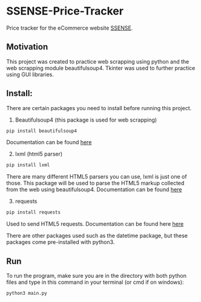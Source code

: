 # SSENSE-Price-Tracker
Price tracker for the eCommerce website [SSENSE](https://www.ssense.com/en-kr).

## Motivation
This project was created to practice web scrapping using python and the web scrapping module beautifulsoup4. Tkinter was used to further practice using GUI libraries.

## Install:
There are certain packages you need to install before running this project.

1. Beautifulsoup4 (this package is used for web scrapping)
```python
pip install beautifulsoup4 
```
Documentation can be found [here](https://www.crummy.com/software/BeautifulSoup/bs4/doc/)

2. lxml (html5 parser)
```python
pip install lxml
```
There are many different HTML5 parsers you can use, lxml is just one of those. This package will be used to parse the HTML5
markup collected from the web using beautifulsoup4. Documentation can be found [here](https://lxml.de/3.1/index.html)

3. requests
```python
pip install requests
```
Used to send HTML5 requests. Documentation can be found here [here](https://requests.readthedocs.io/en/master/)

There are other packages used such as the datetime package, but these packages come pre-installed with python3.

## Run
To run the program, make sure you are in the directory with both python files and type in this command in your terminal (or cmd if on windows):
```python
python3 main.py
```
